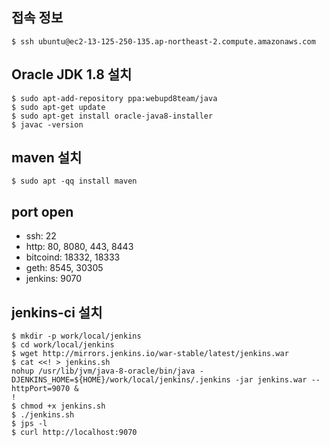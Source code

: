 ## 접속 정보
```
$ ssh ubuntu@ec2-13-125-250-135.ap-northeast-2.compute.amazonaws.com
```

## Oracle JDK 1.8 설치
```
$ sudo apt-add-repository ppa:webupd8team/java
$ sudo apt-get update
$ sudo apt-get install oracle-java8-installer
$ javac -version
```

## maven 설치
```
$ sudo apt -qq install maven
```

## port open
 - ssh: 22
 - http: 80, 8080, 443, 8443
 - bitcoind: 18332, 18333
 - geth: 8545, 30305
 - jenkins: 9070
 

## jenkins-ci 설치
```
$ mkdir -p work/local/jenkins
$ cd work/local/jenkins
$ wget http://mirrors.jenkins.io/war-stable/latest/jenkins.war
$ cat <<! > jenkins.sh
nohup /usr/lib/jvm/java-8-oracle/bin/java -DJENKINS_HOME=${HOME}/work/local/jenkins/.jenkins -jar jenkins.war --httpPort=9070 &
!
$ chmod +x jenkins.sh
$ ./jenkins.sh
$ jps -l
$ curl http://localhost:9070
```
